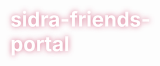 # sidra-friends-portal<!DOCTYPE html>
<html lang="en">
<head>
    <meta charset="UTF-8">
    <meta name="viewport" content="width=device-width, initial-scale=1.0">
    <title>Bushra'25 - Elegance Personified</title>
    <link href="https://fonts.googleapis.com/css2?family=Playfair+Display:wght@400;700&family=Poppins:wght@300;400;500;600&display=swap" rel="stylesheet">
    <style>
        * {
            margin: 0;
            padding: 0;
            box-sizing: border-box;
        }
        
        body {
            font-family: 'Poppins', sans-serif;
            color: #fff;
            line-height: 1.6;
            overflow-x: hidden;
            background: #1e4193;
        }
        
        /* Video background */
        .video-background {
            position: fixed;
            top: 0;
            left: 0;
            width: 100%;
            height: 100%;
            z-index: -1;
            overflow: hidden;
        }
        
        .video-background video {
            position: absolute;
            top: 50%;
            left: 50%;
            min-width: 100%;
            min-height: 100%;
            width: auto;
            height: auto;
            transform: translateX(-50%) translateY(-50%);
            object-fit: cover;
        }
        
        /* Overlay for better readability */
        .overlay {
            position: absolute;
            top: 0;
            left: 0;
            width: 100%;
            height: 100%;
            background: linear-gradient(135deg, rgba(0,0,0,0.7) 0%, rgba(0,0,0,0.4) 100%);
            z-index: 1;
        }
        
        .container {
            max-width: 1200px;
            margin: 0 auto;
            padding: 0 20px;
            position: relative;
            z-index: 1;
        }
        
        header {
            text-align: center;
            padding: 60px 0;
            background: linear-gradient(135deg, rgba(0,0,0,0.7) 0%, rgba(0,0,0,0.4) 100%);
            backdrop-filter: blur(5px);
            border-bottom: 1px solid rgba(144, 23, 23, 0.1);
        }
        
        .logo-container {
            margin-bottom: 30px;
        }
        
        .logo {
            width: 200px;
            height: 200px;
            margin: 0 auto;
            border-radius: 50%;
            box-shadow: 0 0 30px rgba(209, 77, 114, 0.8);
            overflow: hidden;
            border: 3px solid rgba(255, 255, 255, 0.3);
            animation: pulse 3s infinite alternate;
        }
        
        @keyframes pulse {
            0% { box-shadow: 0 0 20px rgba(209, 77, 114, 0.6); }
            100% { box-shadow: 0 0 40px rgba(209, 77, 114, 1); }
        }
        
        .logo img {
            width: 100%;
            height: 100%;
            object-fit: cover;
        }
        
        h1 {
            font-family: 'Playfair Display', serif;
            font-size: 3.5rem;
            color: #fff;
            margin-bottom: 15px;
            font-weight: 700;
            text-shadow: 0 0 15px rgba(209, 77, 114, 0.8);
        }
        
        .content {
            padding: 80px 0;
        }
        
        .section {
            margin-bottom: 60px;
        }
        
        .section-title {
            font-family: 'Playfair Display', serif;
            font-size: 2rem;
            color: #fff;
            margin-bottom: 30px;
            text-align: center;
            position: relative;
            text-shadow: 0 0 10px rgba(209, 77, 114, 0.8);
        }
        
        .section-title:after {
            content: "";
            display: block;
            width: 60px;
            height: 3px;
            background: linear-gradient(90deg, transparent, #d14d72, transparent);
            margin: 15px auto 0;
        }
        
        .top-feature {
            display: flex;
            justify-content: center;
            margin-bottom: 50px;
        }
        
        .feature {
            background: rgba(0, 0, 0, 0.7);
            backdrop-filter: blur(10px);
            padding: 30px;
            border-radius: 15px;
            box-shadow: 0 10px 30px rgba(0, 0, 0, 0.5);
            text-align: center;
            transition: transform 0.3s ease, box-shadow 0.3s ease;
            width: 300px;
            border: 1px solid rgba(255, 255, 255, 0.1);
        }
        
        .feature:hover {
            transform: translateY(-10px);
            box-shadow: 0 15px 40px rgba(209, 77, 114, 0.4);
        }
        
        .feature-image {
            width: 200px;
            height: 200px;
            overflow: hidden;
            border-radius: 50%;
            margin: 0 auto 20px;
            box-shadow: 0 0 20px rgba(255, 255, 255, 0.3);
            border: 2px solid rgba(255, 255, 255, 0.2);
        }
        
        .feature-image img {
            width: 100%;
            height: 100%;
            object-fit: cover;
            transition: transform 0.5s ease;
        }
        
        .feature:hover .feature-image img {
            transform: scale(1.05);
        }
        
        .feature h3 {
            font-family: 'Playfair Display', serif;
            font-size: 1.5rem;
            margin-bottom: 15px;
            color: #fff;
            cursor: pointer;
            transition: color 0.3s ease, text-shadow 0.3s ease;
        }
        
        .feature h3:hover {
            color: #d14d72;
            text-shadow: 0 0 10px rgba(209, 77, 114, 0.8);
        }
        
        .feature p {
            color: rgba(255, 255, 255, 0.8);
        }
        
        .features-row {
            display: flex;
            justify-content: center;
            gap: 30px;
            flex-wrap: wrap;
        }
        
        .won-message {
            font-size: 2rem;
            color: #fff;
            font-weight: bold;
            margin-top: 10px;
            opacity: 0;
            transition: opacity 0.5s ease;
            text-shadow: 0 0 15px rgba(209, 77, 114, 0.8);
        }
        
        .won-message.show {
            opacity: 1;
        }
        
        .login-btn {
            background: linear-gradient(135deg, #d14d72 0%, #9c2b4e 100%);
            color: white;
            border: none;
            padding: 10px 20px;
            border-radius: 30px;
            cursor: pointer;
            font-size: 14px;
            transition: all 0.3s ease;
            margin-top: 15px;
            box-shadow: 0 5px 15px rgba(209, 77, 114, 0.4);
            text-transform: uppercase;
            letter-spacing: 1px;
        }
        
        .login-btn:hover {
            transform: translateY(-3px);
            box-shadow: 0 8px 20px rgba(209, 77, 114, 0.6);
        }
        
        .login-modal {
            display: none;
            position: fixed;
            top: 0;
            left: 0;
            width: 100%;
            height: 100%;
            background-color: rgba(0, 0, 0, 0.8);
            z-index: 1000;
            justify-content: center;
            align-items: center;
            backdrop-filter: blur(5px);
        }
        
        .login-form-container {
            background: linear-gradient(135deg, rgba(0,0,0,0.9) 0%, rgba(20,20,20,0.9) 100%);
            border-radius: 15px;
            width: 90%;
            max-width: 400px;
            padding: 30px;
            box-shadow: 0 15px 40px rgba(0, 0, 0, 0.7);
            border: 1px solid rgba(255, 255, 255, 0.1);
        }
        
        .login-form-header {
            text-align: center;
            margin-bottom: 20px;
        }
        
        .login-form-header h2 {
            font-family: 'Playfair Display', serif;
            color: #d14d72;
            margin-bottom: 10px;
            text-shadow: 0 0 10px rgba(209, 77, 114, 0.8);
        }
        
        .form-group {
            margin-bottom: 20px;
        }
        
        .form-group label {
            display: block;
            margin-bottom: 8px;
            font-weight: 500;
            color: rgba(255, 255, 255, 0.9);
        }
        
        .form-control {
            width: 100%;
            padding: 12px 15px;
            background: rgba(255, 255, 255, 0.1);
            border: 1px solid rgba(255, 255, 255, 0.2);
            border-radius: 8px;
            font-size: 16px;
            color: #fff;
            transition: all 0.3s ease;
        }
        
        .form-control:focus {
            border-color: #d14d72;
            outline: none;
            box-shadow: 0 0 0 2px rgba(209, 77, 114, 0.5);
            background: rgba(255, 255, 255, 0.15);
        }
        
        .btn {
            display: inline-block;
            padding: 12px 25px;
            background: linear-gradient(135deg, #d14d72 0%, #9c2b4e 100%);
            color: white;
            border: none;
            border-radius: 8px;
            font-size: 16px;
            font-weight: 500;
            cursor: pointer;
            transition: all 0.3s ease;
            text-align: center;
            box-shadow: 0 5px 15px rgba(209, 77, 114, 0.4);
        }
        
        .btn:hover {
            transform: translateY(-3px);
            box-shadow: 0 8px 20px rgba(209, 77, 114, 0.6);
        }
        
        .btn-block {
            display: block;
            width: 100%;
        }
        
        .btn-secondary {
            background: linear-gradient(135deg, #6c757d 0%, #495057 100%);
        }
        
        .btn-secondary:hover {
            background: linear-gradient(135deg, #5a6268 0%, #3d4142 100%);
        }
        
        .form-actions {
            display: flex;
            gap: 10px;
            justify-content: flex-end;
            margin-top: 20px;
        }
        
        .alert {
            padding: 15px;
            margin-bottom: 20px;
            border-radius: 8px;
            display: none;
        }
        
        .alert-danger {
            background-color: rgba(248, 215, 218, 0.2);
            color: #f8d7da;
            border: 1px solid rgba(245, 198, 203, 0.5);
        }
        
        .dashboard {
            display: none;
            position: fixed;
            top: 0;
            left: 0;
            width: 100%;
            height: 100%;
            background-color: rgba(0, 0, 0, 0.8);
            z-index: 1000;
            justify-content: center;
            align-items: center;
            backdrop-filter: blur(5px);
        }
        
        .dashboard-container {
            background: linear-gradient(135deg, rgba(0,0,0,0.9) 0%, rgba(20,20,20,0.9) 100%);
            border-radius: 15px;
            width: 90%;
            max-width: 600px;
            padding: 30px;
            box-shadow: 0 15px 40px rgba(0, 0, 0, 0.7);
            max-height: 90vh;
            overflow-y: auto;
            border: 1px solid rgba(255, 255, 255, 0.1);
        }
        
        .dashboard-header {
            text-align: center;
            margin-bottom: 20px;
            padding-bottom: 15px;
            border-bottom: 1px solid rgba(255, 255, 255, 0.1);
        }
        
        .dashboard-header h2 {
            font-family: 'Playfair Display', serif;
            color: #d14d72;
            margin-bottom: 10px;
            text-shadow: 0 0 10px rgba(209, 77, 114, 0.8);
        }
        
        .dashboard-buttons {
            display: flex;
            flex-wrap: wrap;
            gap: 20px;
            justify-content: center;
            margin-bottom: 30px;
        }
        
        .dashboard-btn {
            flex: 1;
            min-width: 200px;
            padding: 20px;
            background: rgba(255, 255, 255, 0.1);
            border-radius: 10px;
            text-align: center;
            cursor: pointer;
            transition: all 0.3s ease;
            border: 1px solid rgba(255, 255, 255, 0.1);
        }
        
        .dashboard-btn:hover {
            transform: translateY(-5px);
            box-shadow: 0 10px 25px rgba(209, 77, 114, 0.3);
            background: rgba(209, 77, 114, 0.2);
        }
        
        .dashboard-btn i {
            font-size: 2rem;
            color: #d14d72;
            margin-bottom: 15px;
        }
        
        .dashboard-btn h3 {
            font-family: 'Playfair Display', serif;
            font-size: 1.3rem;
            margin-bottom: 10px;
            color: #fff;
        }
        
        .dashboard-btn p {
            color: rgba(255, 255, 255, 0.7);
            font-size: 0.9rem;
        }
        
        .form-section {
            display: none;
            background: rgba(255, 255, 255, 0.05);
            border-radius: 10px;
            padding: 20px;
            margin-top: 20px;
            border: 1px solid rgba(255, 255, 255, 0.1);
        }
        
        .form-section h3 {
            font-family: 'Playfair Display', serif;
            font-size: 1.5rem;
            color: #d14d72;
            margin-bottom: 20px;
            text-align: center;
            text-shadow: 0 0 10px rgba(209, 77, 114, 0.8);
        }
        
        .success-message {
            background-color: rgba(212, 237, 218, 0.2);
            color: #d4edda;
            border: 1px solid rgba(195, 230, 203, 0.5);
            padding: 15px;
            border-radius: 8px;
            margin-bottom: 20px;
            display: none;
        }
        
        .close-dashboard {
            position: absolute;
            top: 15px;
            right: 15px;
            background: none;
            border: none;
            font-size: 24px;
            color: rgba(255, 255, 255, 0.7);
            cursor: pointer;
            transition: color 0.3s ease;
        }
        
        .close-dashboard:hover {
            color: #d14d72;
        }
        
        .student-list {
            margin-top: 20px;
            background: rgba(255, 255, 255, 0.05);
            border-radius: 10px;
            padding: 15px;
            border: 1px solid rgba(255, 255, 255, 0.1);
        }
        
        .student-list h4 {
            font-family: 'Playfair Display', serif;
            font-size: 1.2rem;
            color: #d14d72;
            margin-bottom: 15px;
            text-align: center;
        }
        
        .student-item {
            display: flex;
            justify-content: space-between;
            align-items: center;
            padding: 10px 15px;
            margin-bottom: 10px;
            background: rgba(255, 255, 255, 0.05);
            border-radius: 8px;
            border: 1px solid rgba(255, 255, 255, 0.1);
        }
        
        .student-item:last-child {
            margin-bottom: 0;
        }
        
        .student-name {
            font-weight: 500;
        }
        
        .student-program {
            color: rgba(255, 255, 255, 0.7);
            font-size: 0.9rem;
        }
        
        .assign-program-btn {
            background: linear-gradient(135deg, #d14d72 0%, #9c2b4e 100%);
            color: white;
            border: none;
            padding: 5px 10px;
            border-radius: 5px;
            cursor: pointer;
            font-size: 12px;
            transition: all 0.3s ease;
            margin-left: 10px;
        }
        
        .assign-program-btn:hover {
            transform: translateY(-2px);
            box-shadow: 0 5px 10px rgba(209, 77, 114, 0.4);
        }
        
        .remove-btn {
            background: linear-gradient(135deg, #dc3545 0%, #c82333 100%);
            color: white;
            border: none;
            padding: 5px 10px;
            border-radius: 5px;
            cursor: pointer;
            font-size: 12px;
            transition: all 0.3s ease;
        }
        
        .remove-btn:hover {
            transform: translateY(-2px);
            box-shadow: 0 5px 10px rgba(220, 53, 69, 0.4);
        }
        
        .data-list {
            margin-top: 20px;
            background: rgba(255, 255, 255, 0.05);
            border-radius: 10px;
            padding: 15px;
            border: 1px solid rgba(255, 255, 255, 0.1);
        }
        
        .data-list h4 {
            font-family: 'Playfair Display', serif;
            font-size: 1.2rem;
            color: #d14d72;
            margin-bottom: 15px;
            text-align: center;
        }
        
        .data-item {
            display: flex;
            justify-content: space-between;
            align-items: center;
            padding: 10px 15px;
            margin-bottom: 10px;
            background: rgba(255, 255, 255, 0.05);
            border-radius: 8px;
            border: 1px solid rgba(255, 255, 255, 0.1);
        }
        
        .data-item:last-child {
            margin-bottom: 0;
        }
        
        .data-name {
            font-weight: 500;
        }
        
        .data-details {
            color: rgba(255, 255, 255, 0.7);
            font-size: 0.9rem;
        }
        
        .student-dashboard {
            display: none;
            position: fixed;
            top: 0;
            left: 0;
            width: 100%;
            height: 100%;
            background-color: rgba(0, 0, 0, 0.8);
            z-index: 1000;
            justify-content: center;
            align-items: center;
            backdrop-filter: blur(5px);
        }
        
        .student-dashboard-container {
            background: linear-gradient(135deg, rgba(0,0,0,0.9) 0%, rgba(20,20,20,0.9) 100%);
            border-radius: 15px;
            width: 90%;
            max-width: 600px;
            padding: 30px;
            box-shadow: 0 15px 40px rgba(0, 0, 0, 0.7);
            max-height: 90vh;
            overflow-y: auto;
            border: 1px solid rgba(255, 255, 255, 0.1);
        }
        
        .student-dashboard-header {
            text-align: center;
            margin-bottom: 20px;
            padding-bottom: 15px;
            border-bottom: 1px solid rgba(255, 255, 255, 0.1);
        }
        
        .student-dashboard-header h2 {
            font-family: 'Playfair Display', serif;
            color: #d14d72;
            margin-bottom: 10px;
            text-shadow: 0 0 10px rgba(209, 77, 114, 0.8);
        }
        
        .student-info {
            background: rgba(255, 255, 255, 0.05);
            border-radius: 10px;
            padding: 20px;
            margin-bottom: 20px;
            border: 1px solid rgba(255, 255, 255, 0.1);
        }
        
        .student-info h3 {
            font-family: 'Playfair Display', serif;
            font-size: 1.5rem;
            color: #d14d72;
            margin-bottom: 15px;
            text-align: center;
            text-shadow: 0 0 10px rgba(209, 77, 114, 0.8);
        }
        
        .student-details {
            display: flex;
            flex-direction: column;
            gap: 10px;
        }
        
        .student-detail-item {
            display: flex;
            justify-content: space-between;
            padding: 10px 15px;
            background: rgba(255, 255, 255, 0.05);
            border-radius: 8px;
            border: 1px solid rgba(255, 255, 255, 0.1);
        }
        
        .student-detail-label {
            font-weight: 500;
            color: rgba(255, 255, 255, 0.9);
        }
        
        .student-detail-value {
            color: #fff;
        }
        
        @media (max-width: 768px) {
            h1 {
                font-size: 2.5rem;
            }
            
            .features-row {
                flex-direction: column;
                align-items: center;
            }
            
            .feature {
                width: 100%;
                max-width: 300px;
            }
            
            .dashboard-container {
                width: 95%;
                padding: 20px;
            }
            
            .dashboard-btn {
                min-width: 150px;
            }
        }
    </style>
    <link rel="stylesheet" href="https://cdnjs.cloudflare.com/ajax/libs/font-awesome/6.0.0-beta3/css/all.min.css">
</head>
<body>
    <!-- Video Background -->
    <div class="video-background">
        <video autoplay muted loop playsinline>
            <source src="https://v.ftcdn.net/14/66/63/08/700_F_1466630853_Of1f7jK0TKGn8Bla5QKoloAq3s088T1h_ST.mp4" type="video/mp4">
            Your browser does not support the video tag.
        </video>
        <div class="overlay"></div>
    </div>

    <div class="container">
        <header>
            <div class="logo-container">
                <div class="logo">
                    <img src="https://z-cdn-media.chatglm.cn/files/e0feec1c-be64-446a-89cc-9f84e3d0f3a9_pasted_image_1757908131752.png?auth_key=1789444180-cf4cd4602fd24439908fcae9d1250fe4-0-fbef78a250b4bc6cb41572aff710d83c" alt="Bushra Logo">
                </div>
            </div>
            <h1>Bushra'25</h1>
        </header>
        
        <section class="content">
            <div class="section">
                <h2 class="section-title">Team</h2>
                
                <!-- Irfan Khan alone at the top -->
                <div class="top-feature">
                    <div class="feature">
                        <div class="feature-image">
                            <img src="https://z-cdn-media.chatglm.cn/files/b9503c02-6b82-4be6-8e9e-0d2ec6568035_pasted_image_1757911477782.png?auth_key=1789447682-c9e40713c3ea4c179af603ec62f416ba-0-a000c0f4529dc518149db192027ee758" alt="Irfan Khan">
                        </div>
                        <h3 id="irfan-name" onclick="showWonMessage()">Irfan Khan</h3>
                        <button class="login-btn" onclick="showLoginModal()">Hebron Login</button>
                        <div id="won-message" class="won-message">won!</div>
                    </div>
                </div>
                
                <!-- Other three in one row -->
                <div class="features-row">
                    <div class="feature">
                        <div class="feature-image">
                            <img src="https://z-cdn-media.chatglm.cn/files/951ab9be-d864-42fd-b148-34c1df0177ed_pasted_image_1757913507041.png?auth_key=1789449548-6a086b2b553c48f7b4c890645767dc95-0-3f42ce493ccf5fbbd97b06ce8249c9b9" alt="Abu khozaima">
                        </div>
                        <h3>Abu khozaima</h3>
                        <p>Fustat</p>
                    </div>
                    
                    <div class="feature">
                        <div class="feature-image">
                            <img src="https://z-cdn-media.chatglm.cn/files/63bc6a1f-e181-4fb0-aa90-1e6e12cca6fd_pasted_image_1757914271160.png?auth_key=1789450281-624136f470ef46d5bde15f88bc819f7a-0-ea5755e3804767ff4a1c7a6f323e7e55" alt="Gulam Mobassir">
                        </div>
                        <h3>Gulam Mobassir</h3>
                        <p>kufa</p>
                        <button class="login-btn" onclick="showStudentLoginModal()">Students Login</button>
                        <div id="kufa-success-message" class="won-message">Login Successful!</div>
                    </div>
                    
                    <div class="feature">
                        <div class="feature-image">
                            <img src="https://z-cdn-media.chatglm.cn/files/418eb63b-1506-4d62-a3d7-e73cdff356ec_pasted_image_1757914679666.png?auth_key=1789450700-9bfb9d4b52ae4ebcb216be7f93b6b6eb-0-cc8328439fd81f4dde691ffef63adad2" alt="Sameer ansari">
                        </div>
                        <h3>Sameer ansari</h3>
                        <p>Yathrib</p>
                    </div>
                </div>
            </div>
        </div>
    </div>

    <!-- Main Login Modal -->
    <div id="login-modal" class="login-modal">
        <div class="login-form-container">
            <div class="login-form-header">
                <h2>Hebron Login</h2>
                <p>Please enter your credentials</p>
            </div>
            <div id="login-alert" class="alert alert-danger"></div>
            <form id="login-form">
                <div class="form-group">
                    <label for="username">Username</label>
                    <input type="text" id="username" class="form-control" placeholder="Enter your username" required>
                </div>
                <div class="form-group">
                    <label for="password">Password</label>
                    <input type="password" id="password" class="form-control" placeholder="Enter your password" required>
                </div>
                <div class="form-actions">
                    <button type="button" id="cancel-login-btn" class="btn btn-secondary">Cancel</button>
                    <button type="submit" class="btn">Login</button>
                </div>
            </form>
        </div>
    </div>

    <!-- Students Login Modal -->
    <div id="students-login-modal" class="login-modal">
        <div class="login-form-container">
            <div class="login-form-header">
                <h2>Students Login</h2>
                <p>Please enter your credentials</p>
            </div>
            <div id="students-login-alert" class="alert alert-danger"></div>
            <form id="students-login-form">
                <div class="form-group">
                    <label for="students-username">Username</label>
                    <input type="text" id="students-username" class="form-control" placeholder="Enter your username" required>
                </div>
                <div class="form-group">
                    <label for="students-password">Password</label>
                    <input type="password" id="students-password" class="form-control" placeholder="Enter your password" required>
                </div>
                <div class="form-actions">
                    <button type="button" id="cancel-students-login-btn" class="btn btn-secondary">Cancel</button>
                    <button type="submit" class="btn">Login</button>
                </div>
            </form>
        </div>
    </div>

    <!-- Dashboard Modal -->
    <div id="dashboard" class="dashboard">
        <div class="dashboard-container">
            <button class="close-dashboard" onclick="closeDashboard()">&times;</button>
            <div class="dashboard-header">
                <h2>Hebron Dashboard</h2>
                <p>Welcome to the administration panel</p>
            </div>
            
            <div class="dashboard-buttons">
                <div id="add-program-btn" class="dashboard-btn">
                    <i class="fas fa-book"></i>
                    <h3>Add Program</h3>
                    <p>Create a new academic program</p>
                </div>
                <div id="add-student-btn" class="dashboard-btn">
                    <i class="fas fa-user-plus"></i>
                    <h3>Add Student</h3>
                    <p>Register a new student</p>
                </div>
                <div id="assign-program-btn" class="dashboard-btn">
                    <i class="fas fa-user-graduate"></i>
                    <h3>Assign Program</h3>
                    <p>Assign program to student</p>
                </div>
                <div id="change-password-btn" class="dashboard-btn">
                    <i class="fas fa-key"></i>
                    <h3>Change Password</h3>
                    <p>Update your account password</p>
                </div>
            </div>
            
            <!-- Add Program Form -->
            <div id="add-program-form" class="form-section">
                <h3>Add New Program</h3>
                <div id="program-success" class="success-message"></div>
                <form id="program-form">
                    <div class="form-group">
                        <label for="program-name">Program Name</label>
                        <input type="text" id="program-name" class="form-control" placeholder="Enter program name" required>
                    </div>
                    <div class="form-group">
                        <label for="program-code">Program Code</label>
                        <input type="text" id="program-code" class="form-control" placeholder="Enter program code" required>
                    </div>
                    <div class="form-group">
                        <label for="program-duration">Duration (in years)</label>
                        <input type="number" id="program-duration" class="form-control" placeholder="Enter duration" required>
                    </div>
                    <div class="form-actions">
                        <button type="button" class="btn btn-secondary" onclick="hideForm('add-program-form')">Cancel</button>
                        <button type="submit" class="btn">Add Program</button>
                    </div>
                </form>
                
                <!-- Program List -->
                <div class="data-list">
                    <h4>Existing Programs</h4>
                    <div id="program-list-container">
                        <p style="text-align: center; color: rgba(255, 255, 255, 0.6);">No programs added yet</p>
                    </div>
                </div>
            </div>
            
            <!-- Add Student Form -->
            <div id="add-student-form" class="form-section">
                <h3>Add New Student</h3>
                <div id="student-success" class="success-message"></div>
                <form id="student-form">
                    <div class="form-group">
                        <label for="student-name">Student Name</label>
                        <input type="text" id="student-name" class="form-control" placeholder="Enter student name" required>
                    </div>
                    <div class="form-group">
                        <label for="student-password">Password</label>
                        <input type="password" id="student-password" class="form-control" placeholder="Enter password" required>
                    </div>
                    <div class="form-actions">
                        <button type="button" class="btn btn-secondary" onclick="hideForm('add-student-form')">Cancel</button>
                        <button type="submit" class="btn">Add Student</button>
                    </div>
                </form>
                
                <!-- Student List -->
                <div class="data-list">
                    <h4>Existing Students</h4>
                    <div id="student-list-container">
                        <p style="text-align: center; color: rgba(255, 255, 255, 0.6);">No students added yet</p>
                    </div>
                </div>
            </div>
            
            <!-- Assign Program Form -->
            <div id="assign-program-form" class="form-section">
                <h3>Assign Program to Student</h3>
                <div id="assign-success" class="success-message"></div>
                <form id="assign-form">
                    <div class="form-group">
                        <label for="select-student">Select Student</label>
                        <select id="select-student" class="form-control" required>
                            <option value="">Choose a student</option>
                        </select>
                    </div>
                    <div class="form-group">
                        <label for="select-program">Select Program</label>
                        <select id="select-program" class="form-control" required>
                            <option value="">Choose a program</option>
                        </select>
                    </div>
                    <div class="form-actions">
                        <button type="button" class="btn btn-secondary" onclick="hideForm('assign-program-form')">Cancel</button>
                        <button type="submit" class="btn">Assign Program</button>
                    </div>
                </form>
                
                <!-- Student Program List -->
                <div class="student-list">
                    <h4>Student Program Assignments</h4>
                    <div id="student-program-list-container">
                        <p style="text-align: center; color: rgba(255, 255, 255, 0.6);">No students assigned yet</p>
                    </div>
                </div>
            </div>
            
            <!-- Change Password Form -->
            <div id="change-password-form" class="form-section">
                <h3>Change Password</h3>
                <div id="password-success" class="success-message"></div>
                <form id="password-form">
                    <div class="form-group">
                        <label for="current-password">Current Password</label>
                        <input type="password" id="current-password" class="form-control" placeholder="Enter current password" required>
                    </div>
                    <div class="form-group">
                        <label for="new-password">New Password</label>
                        <input type="password" id="new-password" class="form-control" placeholder="Enter new password" required>
                    </div>
                    <div class="form-group">
                        <label for="confirm-password">Confirm New Password</label>
                        <input type="password" id="confirm-password" class="form-control" placeholder="Confirm new password" required>
                    </div>
                    <div class="form-actions">
                        <button type="button" class="btn btn-secondary" onclick="hideForm('change-password-form')">Cancel</button>
                        <button type="submit" class="btn">Change Password</button>
                    </div>
                </form>
            </div>
        </div>
    </div>

    <!-- Student Dashboard Modal -->
    <div id="student-dashboard" class="student-dashboard">
        <div class="student-dashboard-container">
            <button class="close-dashboard" onclick="closeStudentDashboard()">&times;</button>
            <div class="student-dashboard-header">
                <h2>Student Dashboard</h2>
                <p>Welcome to your student portal</p>
            </div>
            
            <div class="student-info">
                <h3>Student Information</h3>
                <div class="student-details">
                    <div class="student-detail-item">
                        <span class="student-detail-label">Name:</span>
                        <span class="student-detail-value" id="student-name-display">-</span>
                    </div>
                    <div class="student-detail-item">
                        <span class="student-detail-label">Program:</span>
                        <span class="student-detail-value" id="student-program-display">Not assigned</span>
                    </div>
                </div>
            </div>
            
            <div class="student-info">
                <h3>Program Details</h3>
                <div id="student-program-details">
                    <p style="text-align: center; color: rgba(255, 255, 255, 0.6);">No program assigned</p>
                </div>
            </div>
        </div>
    </div>

    <script>
        // Data storage
        let students = [];
        let programs = [];
        let studentPrograms = {};
        let adminPassword = 'Zeeshan Raza U1582';
        let currentLoggedInStudent = null;
        
        // Load data from localStorage on page load
        function loadData() {
            const savedStudents = localStorage.getItem('hebronStudents');
            const savedPrograms = localStorage.getItem('hebronPrograms');
            const savedStudentPrograms = localStorage.getItem('hebronStudentPrograms');
            const savedPassword = localStorage.getItem('hebronAdminPassword');
            
            if (savedStudents) {
                students = JSON.parse(savedStudents);
            }
            
            if (savedPrograms) {
                programs = JSON.parse(savedPrograms);
            }
            
            if (savedStudentPrograms) {
                studentPrograms = JSON.parse(savedStudentPrograms);
            }
            
            if (savedPassword) {
                adminPassword = savedPassword;
            }
        }
        
        // Save data to localStorage
        function saveData() {
            localStorage.setItem('hebronStudents', JSON.stringify(students));
            localStorage.setItem('hebronPrograms', JSON.stringify(programs));
            localStorage.setItem('hebronStudentPrograms', JSON.stringify(studentPrograms));
            localStorage.setItem('hebronAdminPassword', adminPassword);
        }
        
        function showWonMessage() {
            const wonMessage = document.getElementById('won-message');
            wonMessage.classList.add('show');
            
            // Hide the message after 3 seconds
            setTimeout(() => {
                wonMessage.classList.remove('show');
            }, 3000);
        }
        
        function showKufaSuccessMessage() {
            const kufaSuccessMessage = document.getElementById('kufa-success-message');
            kufaSuccessMessage.classList.add('show');
            
            // Hide the message after 3 seconds
            setTimeout(() => {
                kufaSuccessMessage.classList.remove('show');
            }, 3000);
        }
        
        // Login Modal functionality
        const loginModal = document.getElementById('login-modal');
        const loginForm = document.getElementById('login-form');
        const loginAlert = document.getElementById('login-alert');
        const cancelLoginBtn = document.getElementById('cancel-login-btn');
        const dashboard = document.getElementById('dashboard');
        
        // Students Login Modal functionality
        const studentsLoginModal = document.getElementById('students-login-modal');
        const studentsLoginForm = document.getElementById('students-login-form');
        const studentsLoginAlert = document.getElementById('students-login-alert');
        const cancelStudentsLoginBtn = document.getElementById('cancel-students-login-btn');
        
        // Student Dashboard
        const studentDashboard = document.getElementById('student-dashboard');
        
        function showLoginModal() {
            loginModal.style.display = 'flex';
        }
        
        function hideLoginModal() {
            loginModal.style.display = 'none';
            document.getElementById('username').value = '';
            document.getElementById('password').value = '';
            loginAlert.style.display = 'none';
        }
        
        function showStudentLoginModal() {
            studentsLoginModal.style.display = 'flex';
        }
        
        function hideStudentLoginModal() {
            studentsLoginModal.style.display = 'none';
            document.getElementById('students-username').value = '';
            document.getElementById('students-password').value = '';
            studentsLoginAlert.style.display = 'none';
        }
        
        function closeDashboard() {
            dashboard.style.display = 'none';
            hideAllForms();
        }
        
        function closeStudentDashboard() {
            studentDashboard.style.display = 'none';
            currentLoggedInStudent = null;
        }
        
        function hideAllForms() {
            document.getElementById('add-program-form').style.display = 'none';
            document.getElementById('add-student-form').style.display = 'none';
            document.getElementById('assign-program-form').style.display = 'none';
            document.getElementById('change-password-form').style.display = 'none';
        }
        
        function hideForm(formId) {
            document.getElementById(formId).style.display = 'none';
        }
        
        function showSuccessMessage(elementId, message) {
            const element = document.getElementById(elementId);
            element.textContent = message;
            element.style.display = 'block';
            
            setTimeout(() => {
                element.style.display = 'none';
            }, 3000);
        }
        
        // Update dropdowns and lists
        function updateStudentDropdown() {
            const selectStudent = document.getElementById('select-student');
            if (selectStudent) {
                selectStudent.innerHTML = '<option value="">Choose a student</option>';
                
                students.forEach(student => {
                    const option = document.createElement('option');
                    option.value = student.name;
                    option.textContent = student.name;
                    selectStudent.appendChild(option);
                });
            }
        }
        
        function updateProgramDropdown() {
            const selectProgram = document.getElementById('select-program');
            if (selectProgram) {
                selectProgram.innerHTML = '<option value="">Choose a program</option>';
                
                programs.forEach(program => {
                    const option = document.createElement('option');
                    option.value = program.name;
                    option.textContent = program.name;
                    selectProgram.appendChild(option);
                });
            }
        }
        
        function updateStudentList() {
            const container = document.getElementById('student-list-container');
            
            if (students.length === 0) {
                container.innerHTML = '<p style="text-align: center; color: rgba(255, 255, 255, 0.6);">No students added yet</p>';
                return;
            }
            
            container.innerHTML = '';
            
            students.forEach(student => {
                const studentItem = document.createElement('div');
                studentItem.className = 'student-item';
                
                studentItem.innerHTML = `
                    <div>
                        <div class="student-name">${student.name}</div>
                        <div class="student-details">Password: ${student.password}</div>
                    </div>
                    <button class="remove-btn" onclick="removeStudent('${student.name}')">Remove</button>
                `;
                
                container.appendChild(studentItem);
            });
        }
        
        function updateProgramList() {
            const container = document.getElementById('program-list-container');
            
            if (programs.length === 0) {
                container.innerHTML = '<p style="text-align: center; color: rgba(255, 255, 255, 0.6);">No programs added yet</p>';
                return;
            }
            
            container.innerHTML = '';
            
            programs.forEach(program => {
                const programItem = document.createElement('div');
                programItem.className = 'program-item';
                
                programItem.innerHTML = `
                    <div>
                        <div class="program-name">${program.name}</div>
                        <div class="program-details">Code: ${program.code}, Duration: ${program.duration} years</div>
                    </div>
                    <button class="remove-btn" onclick="removeProgram('${program.name}')">Remove</button>
                `;
                
                container.appendChild(programItem);
            });
        }
        
        function updateStudentProgramList() {
            const container = document.getElementById('student-program-list-container');
            
            if (Object.keys(studentPrograms).length === 0) {
                container.innerHTML = '<p style="text-align: center; color: rgba(255, 255, 255, 0.6);">No students assigned yet</p>';
                return;
            }
            
            container.innerHTML = '';
            
            Object.keys(studentPrograms).forEach(studentName => {
                const programName = studentPrograms[studentName];
                
                const studentItem = document.createElement('div');
                studentItem.className = 'student-item';
                
                studentItem.innerHTML = `
                    <div>
                        <div class="student-name">${studentName}</div>
                        <div class="student-program">${programName}</div>
                    </div>
                    <button class="remove-btn" onclick="removeProgramAssignment('${studentName}')">Remove</button>
                `;
                
                container.appendChild(studentItem);
            });
        }
        
        function removeStudent(studentName) {
            students = students.filter(student => student.name !== studentName);
            
            // Remove any program assignments for this student
            if (studentPrograms[studentName]) {
                delete studentPrograms[studentName];
            }
            
            saveData();
            updateStudentList();
            updateStudentDropdown();
            updateStudentProgramList();
            showSuccessMessage('student-success', `Student "${studentName}" has been removed.`);
        }
        
        function removeProgram(programName) {
            programs = programs.filter(program => program.name !== programName);
            
            // Remove any program assignments for this program
            Object.keys(studentPrograms).forEach(studentName => {
                if (studentPrograms[studentName] === programName) {
                    delete studentPrograms[studentName];
                }
            });
            
            saveData();
            updateProgramList();
            updateProgramDropdown();
            updateStudentProgramList();
            showSuccessMessage('program-success', `Program "${programName}" has been removed.`);
        }
        
        function removeProgramAssignment(studentName) {
            delete studentPrograms[studentName];
            saveData();
            updateStudentProgramList();
            showSuccessMessage('assign-success', `Program assignment for ${studentName} has been removed.`);
        }
        
        function displayStudentDashboard(studentName) {
            currentLoggedInStudent = studentName;
            
            // Set student name
            document.getElementById('student-name-display').textContent = studentName;
            
            // Check if student has a program assigned
            if (studentPrograms[studentName]) {
                const programName = studentPrograms[studentName];
                document.getElementById('student-program-display').textContent = programName;
                
                // Find program details
                const program = programs.find(p => p.name === programName);
                if (program) {
                    document.getElementById('student-program-details').innerHTML = `
                        <div class="student-detail-item">
                            <span class="student-detail-label">Program Name:</span>
                            <span class="student-detail-value">${program.name}</span>
                        </div>
                        <div class="student-detail-item">
                            <span class="student-detail-label">Program Code:</span>
                            <span class="student-detail-value">${program.code}</span>
                        </div>
                        <div class="student-detail-item">
                            <span class="student-detail-label">Duration:</span>
                            <span class="student-detail-value">${program.duration} years</span>
                        </div>
                    `;
                } else {
                    document.getElementById('student-program-details').innerHTML = `
                        <p style="text-align: center; color: rgba(255, 255, 255, 0.6);">Program details not found</p>
                    `;
                }
            } else {
                document.getElementById('student-program-display').textContent = 'Not assigned';
                document.getElementById('student-program-details').innerHTML = `
                    <p style="text-align: center; color: rgba(255, 255, 255, 0.6);">No program assigned</p>
                `;
            }
            
            // Show student dashboard
            studentDashboard.style.display = 'flex';
        }
        
        // Cancel login
        cancelLoginBtn.addEventListener('click', hideLoginModal);
        cancelStudentsLoginBtn.addEventListener('click', hideStudentLoginModal);
        
        // Close modal when clicking outside
        loginModal.addEventListener('click', function(e) {
            if (e.target === loginModal) {
                hideLoginModal();
            }
        });
        
        studentsLoginModal.addEventListener('click', function(e) {
            if (e.target === studentsLoginModal) {
                hideStudentLoginModal();
            }
        });
        
        // Close dashboard when clicking outside
        dashboard.addEventListener('click', function(e) {
            if (e.target === dashboard) {
                closeDashboard();
            }
        });
        
        studentDashboard.addEventListener('click', function(e) {
            if (e.target === studentDashboard) {
                closeStudentDashboard();
            }
        });
        
        // Login form submission
        loginForm.addEventListener('submit', function(e) {
            e.preventDefault();
            
            const username = document.getElementById('username').value.trim();
            const password = document.getElementById('password').value.trim();
            
            // Check credentials
            if (username === 'Zeeshan Raza U1582' && password === adminPassword) {
                // Successful login
                hideLoginModal();
                dashboard.style.display = 'flex';
            } else {
                // Failed login
                loginAlert.textContent = 'Invalid username or password. Please try again.';
                loginAlert.style.display = 'block';
                
                // Hide alert after 3 seconds
                setTimeout(() => {
                    loginAlert.style.display = 'none';
                }, 3000);
            }
        });
        
        // Students login form submission
        studentsLoginForm.addEventListener('submit', function(e) {
            e.preventDefault();
            
            const username = document.getElementById('students-username').value.trim();
            const password = document.getElementById('students-password').value.trim();
            
            // Check if student exists
            const student = students.find(s => s.name === username && s.password === password);
            
            if (student) {
                // Successful login
                hideStudentLoginModal();
                showKufaSuccessMessage();
                
                // Display student dashboard after a short delay
                setTimeout(() => {
                    displayStudentDashboard(username);
                }, 1500);
            } else {
                // Failed login
                studentsLoginAlert.textContent = 'Invalid username or password. Please try again.';
                studentsLoginAlert.style.display = 'block';
                
                // Hide alert after 3 seconds
                setTimeout(() => {
                    studentsLoginAlert.style.display = 'none';
                }, 3000);
            }
        });
        
        // Dashboard button functionality
        document.getElementById('add-program-btn').addEventListener('click', function() {
            hideAllForms();
            updateProgramList();
            document.getElementById('add-program-form').style.display = 'block';
        });
        
        document.getElementById('add-student-btn').addEventListener('click', function() {
            hideAllForms();
            updateStudentList();
            document.getElementById('add-student-form').style.display = 'block';
        });
        
        document.getElementById('assign-program-btn').addEventListener('click', function() {
            hideAllForms();
            updateStudentDropdown();
            updateProgramDropdown();
            updateStudentProgramList();
            document.getElementById('assign-program-form').style.display = 'block';
        });
        
        document.getElementById('change-password-btn').addEventListener('click', function() {
            hideAllForms();
            document.getElementById('change-password-form').style.display = 'block';
        });
        
        // Program form submission
        document.getElementById('program-form').addEventListener('submit', function(e) {
            e.preventDefault();
            
            const programName = document.getElementById('program-name').value.trim();
            const programCode = document.getElementById('program-code').value.trim();
            const programDuration = document.getElementById('program-duration').value.trim();
            
            // Check if program already exists
            if (programs.some(program => program.name === programName)) {
                showSuccessMessage('program-success', `Program "${programName}" already exists.`);
                return;
            }
            
            // Add to programs array
            programs.push({
                name: programName,
                code: programCode,
                duration: programDuration
            });
            
            saveData();
            
            // Show success message
            showSuccessMessage('program-success', `Program "${programName}" has been successfully added.`);
            
            // Reset form
            document.getElementById('program-form').reset();
            
            // Update program list
            updateProgramList();
            
            // Hide form after 2 seconds
            setTimeout(() => {
                hideForm('add-program-form');
            }, 2000);
        });
        
        // Student form submission
        document.getElementById('student-form').addEventListener('submit', function(e) {
            e.preventDefault();
            
            const studentName = document.getElementById('student-name').value.trim();
            const studentPassword = document.getElementById('student-password').value.trim();
            
            // Check if student already exists
            if (students.some(student => student.name === studentName)) {
                showSuccessMessage('student-success', `Student "${studentName}" already exists.`);
                return;
            }
            
            // Add to students array
            students.push({
                name: studentName,
                password: studentPassword
            });
            
            saveData();
            
            // Show success message
            showSuccessMessage('student-success', `Student "${studentName}" has been successfully added.`);
            
            // Reset form
            document.getElementById('student-form').reset();
            
            // Update student list
            updateStudentList();
            
            // Hide form after 2 seconds
            setTimeout(() => {
                hideForm('add-student-form');
            }, 2000);
        });
        
        // Assign program form submission
        document.getElementById('assign-form').addEventListener('submit', function(e) {
            e.preventDefault();
            
            const studentName = document.getElementById('select-student').value;
            const programName = document.getElementById('select-program').value;
            
            // Assign program to student
            studentPrograms[studentName] = programName;
            
            saveData();
            
            // Show success message
            showSuccessMessage('assign-success', `Program "${programName}" has been assigned to ${studentName}.`);
            
            // Reset form
            document.getElementById('assign-form').reset();
            
            // Update student program list
            updateStudentProgramList();
            
            // Hide form after 2 seconds
            setTimeout(() => {
                hideForm('assign-program-form');
            }, 2000);
        });
        
        // Password form submission
        document.getElementById('password-form').addEventListener('submit', function(e) {
            e.preventDefault();
            
            const currentPassword = document.getElementById('current-password').value.trim();
            const newPassword = document.getElementById('new-password').value.trim();
            const confirmPassword = document.getElementById('confirm-password').value.trim();
            
            // Check if current password is correct
            if (currentPassword !== adminPassword) {
                alert('Current password is incorrect. Please try again.');
                return;
            }
            
            // Check if new passwords match
            if (newPassword !== confirmPassword) {
                alert('New passwords do not match. Please try again.');
                return;
            }
            
            // Update password
            adminPassword = newPassword;
            saveData();
            
            // Show success message
            showSuccessMessage('password-success', 'Password has been successfully changed.');
            
            // Reset form
            document.getElementById('password-form').reset();
            
            // Hide form after 2 seconds
            setTimeout(() => {
                hideForm('change-password-form');
            }, 2000);
        });
        
        // Initialize data on page load
        window.addEventListener('load', function() {
            loadData();
        });
    </script>
</body>
</html>

